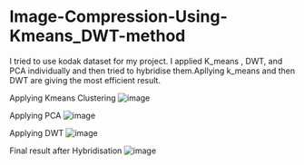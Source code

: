 # Image-Compression-Using-Kmeans_DWT-method
I tried to use kodak dataset for my project.
I applied K_means , DWT, and PCA individually and then tried to hybridise them.Apllying k_means and then DWT are giving the most efficient result.

Applying Kmeans Clustering
![image](https://user-images.githubusercontent.com/64511281/148641950-185ca9a0-1353-40e0-9a9c-6a21dbd4710b.png)

Applying PCA
![image](https://user-images.githubusercontent.com/64511281/148641989-775038d2-5e0d-4628-84b0-94b0f53c9801.png)

Applying DWT
![image](https://user-images.githubusercontent.com/64511281/148642027-ac4d2810-ceb7-43a1-9c1d-2df69c928fa9.png)

Final result after Hybridisation
![image](https://user-images.githubusercontent.com/64511281/148642388-24b4a22d-6044-4744-9817-2ca2fb4bedab.png)
